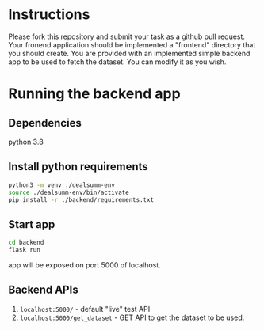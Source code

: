 # Instructions
Please fork this repository and submit your task as a github pull request.  
Your fronend application should be implemented a "frontend" directory that you should create.
You are provided with an implemented simple backend app to be used to fetch the dataset. You can modify it as you wish.

# Running the backend app
## Dependencies
python 3.8

## Install python requirements
```bash
python3 -m venv ./dealsumm-env
source ./dealsumm-env/bin/activate
pip install -r ./backend/requirements.txt
```

## Start app
```bash
cd backend
flask run
```

app will be exposed on port 5000 of localhost.

## Backend APIs
1. `localhost:5000/` - default "live" test API
2. `localhost:5000/get_dataset` - GET API to get the dataset to be used.
